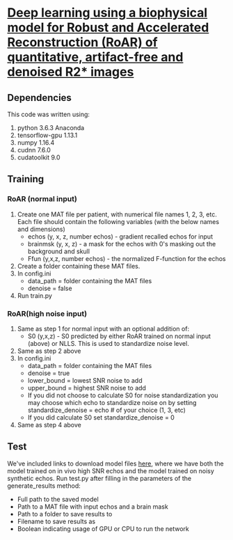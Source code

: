 # [Deep learning using a biophysical model for Robust and Accelerated Reconstruction (RoAR) of quantitative, artifact-free and denoised R2* images](https://arxiv.org/abs/1912.07087)

## Dependencies
This code was written using:

1. python 3.6.3 Anaconda
2. tensorflow-gpu 1.13.1
3. numpy 1.16.4
4. cudnn 7.6.0
5. cudatoolkit 9.0

## Training
### RoAR (normal input)
1. Create one MAT file per patient, with numerical file names 1, 2, 3, etc. Each file should contain the following variables (with the below names and dimensions)
      * echos (y, x, z, number echos) - gradient recalled echos for input
      * brainmsk (y, x, z) - a mask for the echos with 0's masking out the background and skull
      * Ffun (y,x,z, number echos) - the normalized F-function for the echos
2. Create a folder containing these MAT files.
3. In config.ini
      * data_path = folder containing the MAT files
      * denoise = false
4. Run train.py
### RoAR(high noise input)
1. Same as step 1 for normal input with an optional addition of:
      * S0 (y,x,z) - S0 predicted by either RoAR trained on normal input (above) or NLLS. This is used to standardize noise level.
2. Same as step 2 above
3. In config.ini
      * data_path = folder containing the MAT files
      * denoise = true
      * lower_bound = lowest SNR noise to add
      * upper_bound = highest SNR noise to add
      * If you did not choose to calculate S0 for noise standardization you may choose which echo to standardize noise on by setting standardize_denoise = echo # of your choice (1, 3, etc)
      * If you did calculate S0 set standardize_denoise = 0
4. Same as step 4 above

## Test
We've included links to download model files [here](https://www.dropbox.com/sh/qzqx7mv7s3pynb5/AAD4RtoFsExynzUZPLDFyBl9a?dl=0), where we have both the model trained on in vivo high SNR echos and the model trained on noisy synthetic echos. Run test.py after filling in the parameters of the generate_results method:
* Full path to the saved model
* Path to a MAT file with input echos and a brain mask
* Path to a folder to save results to
* Filename to save results as
* Boolean indicating usage of GPU or CPU to run the network
